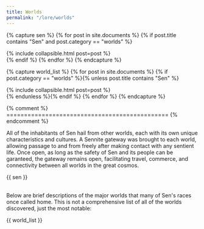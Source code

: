```yaml
---
title: Worlds
permalink: "/lore/worlds"
---
```


{% capture sen %}
  {% for post in site.documents %}
    {% if post.title contains "Sen" and post.category == "worlds" %}
<div>{% include collapsible.html post=post %}</div>
    {% endif %}
  {% endfor %}
{% endcapture %}

{% capture world_list %}
  {% for post in site.documents %}
    {% if post.category == "worlds" %}{% unless post.title contains "Sen" %}
<div>{% include collapsible.html post=post %}</div>
    {% endunless %}{% endif %}
  {% endfor %}
{% endcapture %}

{% comment %} ============================================== {% endcomment %}

All of the inhabitants of Sen hail from other worlds, each with its own unique characteristics and cultures. A Sennite gateway was brought to each world, allowing passage to and from freely after making contact with any sentient life. Once open, as long as the safety of Sen and its people can be garanteed, the gateway remains open, facilitating travel, commerce, and connectivity between all worlds in the great cosmos.

<!--more-->

{{ sen }}

<br>
Below are brief descriptions of the major worlds that many of Sen's races once called home. This is not a comprehensive list of all of the worlds discovered, just the most notable:

{{ world_list }}